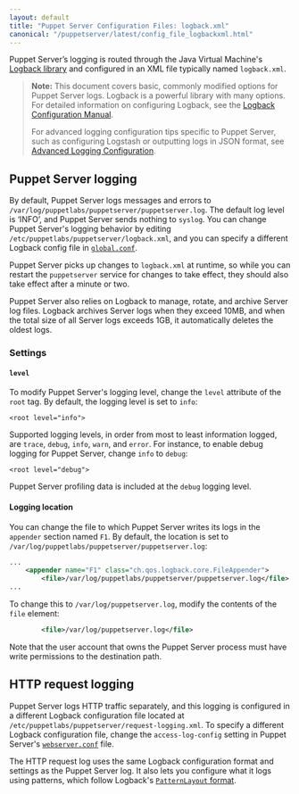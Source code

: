 ```yaml
---
layout: default
title: "Puppet Server Configuration Files: logback.xml"
canonical: "/puppetserver/latest/config_file_logbackxml.html"
---
```


Puppet Server’s logging is routed through the Java Virtual Machine's [Logback library](http://logback.qos.ch/) and configured in an XML file typically named `logback.xml`.

> **Note:** This document covers basic, commonly modified options for Puppet Server logs. Logback is a powerful library with many options. For detailed information on configuring Logback, see the [Logback Configuration Manual](http://logback.qos.ch/manual/configuration.html).
>
> For advanced logging configuration tips specific to Puppet Server, such as configuring Logstash or outputting logs in JSON format, see [Advanced Logging Configuration](./config_logging_advanced.markdown).

## Puppet Server logging

By default, Puppet Server logs messages and errors to `/var/log/puppetlabs/puppetserver/puppetserver.log`. The default log level is ‘INFO’, and Puppet Server sends nothing to `syslog`. You can change Puppet Server's logging behavior by editing `/etc/puppetlabs/puppetserver/logback.xml`, and you can specify a different Logback config file in [`global.conf`](#globalconf).

Puppet Server picks up changes to `logback.xml` at runtime, so while you can restart the `puppetserver` service for changes to take effect, they should also take effect after a minute or two.

Puppet Server also relies on Logback to manage, rotate, and archive Server log files. Logback archives Server logs when they exceed 10MB, and when the total size of all Server logs exceeds 1GB, it automatically deletes the oldest logs.

### Settings

#### `level`

To modify Puppet Server's logging level, change the `level` attribute of the `root` tag. By default, the logging level is set to `info`:

    <root level="info">

Supported logging levels, in order from most to least information logged, are `trace`, `debug`, `info`, `warn`, and `error`. For instance, to enable debug logging for Puppet Server, change `info` to `debug`:

    <root level="debug">

Puppet Server profiling data is included at the `debug` logging level.

#### Logging location

You can change the file to which Puppet Server writes its logs in the `appender` section named `F1`. By default, the location is set to `/var/log/puppetlabs/puppetserver/puppetserver.log`:

~~~ xml
...
    <appender name="F1" class="ch.qos.logback.core.FileAppender">
        <file>/var/log/puppetlabs/puppetserver/puppetserver.log</file>
...
~~~

To change this to `/var/log/puppetserver.log`, modify the contents of the `file` element:

~~~ xml
        <file>/var/log/puppetserver.log</file>
~~~

Note that the user account that owns the Puppet Server process must have write permissions to the destination path.

## HTTP request logging

Puppet Server logs HTTP traffic separately, and this logging is configured in a different Logback configuration file located at `/etc/puppetlabs/puppetserver/request-logging.xml`. To specify a different Logback configuration file, change the `access-log-config` setting in Puppet Server's [`webserver.conf`](./config_file_webserver.markdown) file.

The HTTP request log uses the same Logback configuration format and settings as the Puppet Server log. It also lets you configure what it logs using patterns, which follow Logback's [`PatternLayout` format](http://logback.qos.ch/manual/layouts.html#AccessPatternLayout).